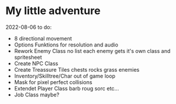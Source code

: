 # My little adventure

2022-08-06 to do:
  - 8 directional movement
  - Options Funktions for resolution and audio
  - Rework Enemy Class no list each enemy gets it's own class and spritesheet
  - Create NPC Class
  - Create Treassure Tiles chests rocks grass enemies
  - Inventory/Skilltree/Char out of game loop
  - Mask for pixel perfect collisions
  - Extendet Player Class barb roug sorc etc...
  - Job Class maybe?
